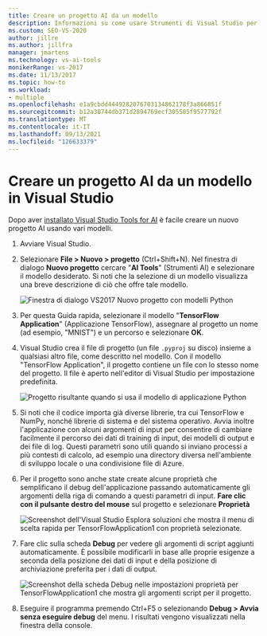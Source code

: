 ```yaml
---
title: Creare un progetto AI da un modello
description: Informazioni su come usare Strumenti di Visual Studio per l'intelligenza artificiale per creare un progetto di intelligenza artificiale da un'ampia gamma di modelli.
ms.custom: SEO-VS-2020
author: jillre
ms.author: jillfra
manager: jmartens
ms.technology: vs-ai-tools
monikerRange: vs-2017
ms.date: 11/13/2017
ms.topic: how-to
ms.workload:
- multiple
ms.openlocfilehash: e1a9cbdd4449282076703134862178f3a866851f
ms.sourcegitcommit: b12a38744db371d2894769ecf305585f9577792f
ms.translationtype: MT
ms.contentlocale: it-IT
ms.lasthandoff: 09/13/2021
ms.locfileid: "126633379"
---
```

# <a name="create-an-ai-project-from-a-template-in-visual-studio"></a>Creare un progetto AI da un modello in Visual Studio

Dopo aver [installato Visual Studio Tools for AI](installation.md) è facile creare un nuovo progetto AI usando vari modelli.

1. Avviare Visual Studio.

2. Selezionare **File > Nuovo > progetto** (Ctrl+Shift+N). Nel finestra di dialogo **Nuovo progetto** cercare "**AI Tools**" (Strumenti AI) e selezionare il modello desiderato. Si noti che la selezione di un modello visualizza una breve descrizione di ciò che offre tale modello.

    ![Finestra di dialogo VS2017 Nuovo progetto con modelli Python](media/create-project/new-ai-project.png)

3. Per questa Guida rapida, selezionare il modello "**TensorFlow Application**" (Applicazione TensorFlow), assegnare al progetto un nome (ad esempio, "MNIST") e un percorso e selezionare **OK**.

4. Visual Studio crea il file di progetto (un file `.pyproj` su disco) insieme a qualsiasi altro file, come descritto nel modello. Con il modello "TensorFlow Application", il progetto contiene un file con lo stesso nome del progetto. Il file è aperto nell'editor di Visual Studio per impostazione predefinita.

    ![Progetto risultante quando si usa il modello di applicazione Python](media/create-project/new-tensorflowapp.png)

5. Si noti che il codice importa già diverse librerie, tra cui TensorFlow e NumPy, nonché librerie di sistema e del sistema operativo. Avvia inoltre l'applicazione con alcuni argomenti di input per consentire di cambiare facilmente il percorso dei dati di training di input, dei modelli di output e dei file di log. Questi parametri sono utili quando si inviano processi a più contesti di calcolo, ad esempio una directory diversa nell'ambiente di sviluppo locale o una condivisione file di Azure.

6. Per il progetto sono anche state create alcune proprietà che semplificano il debug dell'applicazione passando automaticamente gli argomenti della riga di comando a questi parametri di input. **Fare clic con il pulsante destro del mouse** sul progetto e selezionare **Proprietà**

    ![Screenshot dell'Visual Studio Esplora soluzioni che mostra il menu di scelta rapida per TensorFlowApplication1 con proprietà selezionate.](media/create-project/project-properties.png)

7. Fare clic sulla scheda **Debug** per vedere gli argomenti di script aggiunti automaticamente. È possibile modificarli in base alle proprie esigenze a seconda della posizione dei dati di input e della posizione di archiviazione preferita per i dati di output.

    ![Screenshot della scheda Debug nelle impostazioni proprietà per TensorFlowApplication1 che mostra gli argomenti script per il progetto.](media/create-project//project-properties_1.png)

8. Eseguire il programma premendo Ctrl+F5 o selezionando **Debug > Avvia senza eseguire debug** del menu. I risultati vengono visualizzati nella finestra della console.

